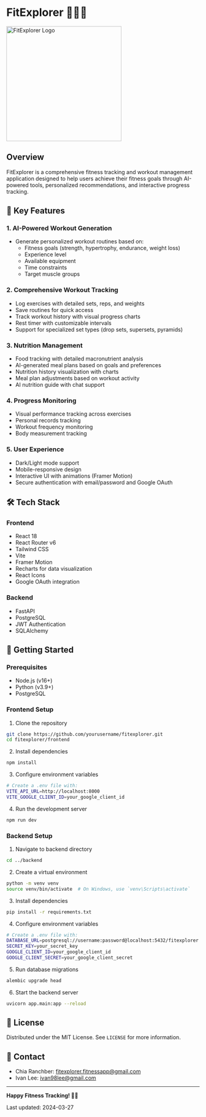 # FitExplorer 🏋️‍♀️💪

<img src="https://github.com/user-attachments/assets/aa4e07e9-1834-4c1f-adfc-dc860c4e12e5" width="300" alt="FitExplorer Logo">

## Overview

FitExplorer is a comprehensive fitness tracking and workout management application designed to help users achieve their fitness goals through AI-powered tools, personalized recommendations, and interactive progress tracking.

## 🌟 Key Features

### 1. AI-Powered Workout Generation
- Generate personalized workout routines based on:
  - Fitness goals (strength, hypertrophy, endurance, weight loss)
  - Experience level
  - Available equipment
  - Time constraints
  - Target muscle groups

### 2. Comprehensive Workout Tracking
- Log exercises with detailed sets, reps, and weights
- Save routines for quick access
- Track workout history with visual progress charts
- Rest timer with customizable intervals
- Support for specialized set types (drop sets, supersets, pyramids)

### 3. Nutrition Management
- Food tracking with detailed macronutrient analysis
- AI-generated meal plans based on goals and preferences
- Nutrition history visualization with charts
- Meal plan adjustments based on workout activity
- AI nutrition guide with chat support

### 4. Progress Monitoring
- Visual performance tracking across exercises
- Personal records tracking
- Workout frequency monitoring
- Body measurement tracking

### 5. User Experience
- Dark/Light mode support
- Mobile-responsive design
- Interactive UI with animations (Framer Motion)
- Secure authentication with email/password and Google OAuth

## 🛠 Tech Stack

### Frontend
- React 18
- React Router v6
- Tailwind CSS
- Vite
- Framer Motion
- Recharts for data visualization
- React Icons
- Google OAuth integration

### Backend
- FastAPI
- PostgreSQL
- JWT Authentication
- SQLAlchemy

## 🚀 Getting Started

### Prerequisites
- Node.js (v16+)
- Python (v3.9+)
- PostgreSQL

### Frontend Setup

1. Clone the repository
```bash
git clone https://github.com/yourusername/fitexplorer.git
cd fitexplorer/frontend
```

2. Install dependencies
```bash
npm install
```

3. Configure environment variables
```bash
# Create a .env file with:
VITE_API_URL=http://localhost:8000
VITE_GOOGLE_CLIENT_ID=your_google_client_id
```

4. Run the development server
```bash
npm run dev
```

### Backend Setup

1. Navigate to backend directory
```bash
cd ../backend
```

2. Create a virtual environment
```bash
python -m venv venv
source venv/bin/activate  # On Windows, use `venv\Scripts\activate`
```

3. Install dependencies
```bash
pip install -r requirements.txt
```

4. Configure environment variables
```bash
# Create a .env file with:
DATABASE_URL=postgresql://username:password@localhost:5432/fitexplorer
SECRET_KEY=your_secret_key
GOOGLE_CLIENT_ID=your_google_client_id
GOOGLE_CLIENT_SECRET=your_google_client_secret
```

5. Run database migrations
```bash
alembic upgrade head
```

6. Start the backend server
```bash
uvicorn app.main:app --reload
```

## 📝 License

Distributed under the MIT License. See `LICENSE` for more information.

## 📧 Contact

- Chia Ranchber: fitexplorer.fitnessapp@gmail.com
- Ivan Lee: ivan98lee@gmail.com

---

**Happy Fitness Tracking! 💪🏼**

Last updated: 2024-03-27
